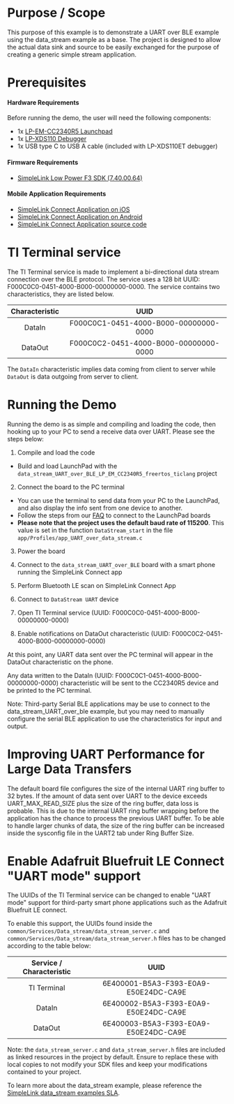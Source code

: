 
Purpose / Scope
===============

This purpose of this example is to demonstrate a UART over BLE example using
the data_stream example as a base. The project is designed to allow the
actual data sink and source to be easily exchanged for the purpose 
of creating a generic simple stream application.

Prerequisites
=============

#### Hardware Requirements

Before running the demo, the user will need the following components:

- 1x [LP-EM-CC2340R5 Launchpad](https://www.ti.com/tool/LP-EM-CC2340R5)
- 1x [LP-XDS110 Debugger](https://www.ti.com/tool/LP-XDS110ET)
- 1x USB type C to USB A cable (included with LP-XDS110ET debugger)

#### Firmware Requirements

- [SimpleLink Low Power F3 SDK (7.40.00.64)](https://www.ti.com/tool/download/SIMPLELINK-LOWPOWER-F3-SDK)

#### Mobile Application Requirements

- [SimpleLink Connect Application on iOS](https://apps.apple.com/app/simplelink-connect/id6445892658)
- [SimpleLink Connect Application on Android](https://play.google.com/store/apps/details?id=com.ti.connectivity.simplelinkconnect)
- [SimpleLink Connect Application source code](https://www.ti.com/tool/SIMPLELINK-CONNECT-SW-MOBILE-APP)


TI Terminal service
===================

The TI Terminal service is made to implement a bi-directional data stream
connection over the BLE protocol. The service uses a 128 bit UUID:
F000C0C0-0451-4000-B000-00000000-0000. The service contains two
characteristics, they are listed below.

| Characteristic    | UUID                                      |
|:-----------------:|:-----------------------------------------:|
|DataIn             | F000C0C1-0451-4000-B000-00000000-0000     |
|DataOut            | F000C0C2-0451-4000-B000-00000000-0000     |

The `DataIn` characteristic implies  data coming from client to server while
`DataOut` is data outgoing from server to client.

Running the Demo
================

Running the demo is as simple and compiling and loading the code, then hooking
up to your PC to send a receive data over UART. Please see the steps below:

1. Compile and load the code
 - Build and load LaunchPad with the `data_stream_UART_over_BLE_LP_EM_CC2340R5_freertos_ticlang` project


2. Connect the board to the PC terminal
 - You can use the terminal to send data from your PC to the LaunchPad, and
 also display the info sent from one device to another.
 - Follow the steps from our [FAQ](../../../../../docs/faq.md) to connect to the LaunchPad boards
 - **Please note that the project uses the default baud rate of 115200**. This value is set in the 
 function ``DataStream_start`` in the file ``app/Profiles/app_UART_over_data_stream.c`` 

3. Power the board

4. Connect to the `data_stream_UART_over_BLE` board with a smart phone running the SimpleLink Connect app

5. Perform Bluetooth LE scan on SimpleLink Connect App

6. Connect to `DataStream UART` device

7. Open TI Terminal service (UUID: F000C0C0-0451-4000-B000-00000000-0000)

8. Enable notifications on DataOut characteristic (UUID: F000C0C2-0451-4000-B000-00000000-0000)

At this point, any UART data sent over the PC terminal will appear in the DataOut characteristic on the phone.

Any data written to the DataIn (UUID: F000C0C1-0451-4000-B000-00000000-0000) characteristic will
be sent to the CC2340R5 device and be printed to the PC terminal.

Note: Third-party Serial BLE applications may be use to connect to the data_stream_UART_over_ble example,
but you may need to manually configure the serial BLE application to use the characteristics for input
and output.

Improving UART Performance for Large Data Transfers
===================================================

The default board file configures the size of the internal UART ring buffer to
32 bytes. If the amount of data sent over UART to the device exceeds
UART_MAX_READ_SIZE plus the size of the ring buffer, data loss is probable.
This is due to the internal UART ring buffer wrapping before the application
has the chance to process the previous UART buffer. To be able to handle
larger chunks of data, the size of the ring buffer can be increased inside the
sysconfig file in the UART2 tab under Ring Buffer Size.


Enable Adafruit Bluefruit LE Connect "UART mode" support
========================================================

The UUIDs of the TI Terminal service can be changed to enable "UART
mode" support for third-party smart phone applications such as the Adafruit
Bluefruit LE connect.

To enable this support, the UUIDs found inside the
`common/Services/Data_stream/data_stream_server.c` and `common/Services/Data_stream/data_stream_server.h` files has to be changed according to the table below:

| Service / Characteristic | UUID                                      |
|:------------------------:|:-----------------------------------------:|
|TI Terminal               | 6E400001-B5A3-F393-E0A9-E50E24DC-CA9E     |
|DataIn                    | 6E400002-B5A3-F393-E0A9-E50E24DC-CA9E     |
|DataOut                   | 6E400003-B5A3-F393-E0A9-E50E24DC-CA9E     |

Note: the `data_stream_server.c` and `data_stream_server.h` files are included as linked resources in the project by
default. Ensure to replace these with local copies to not modify your SDK files and keep your modifications contained
to your project.

To learn more about the data_stream example, please reference the [SimpleLink data_stream examples SLA](https://dev.ti.com/tirex/content/simplelink_academy_for_cc23xx_7_20_01_00/_build_simplelink_academy_for_cc23xx_7_20_01_00/source/cc2340rx_00_data_stream_examples.html).


